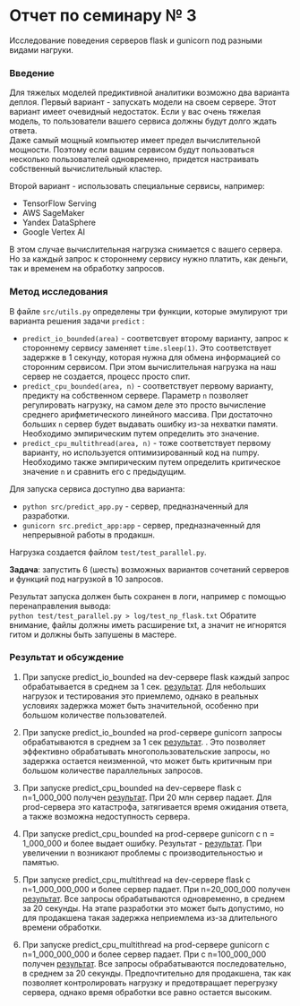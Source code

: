 # Отчет по семинару № 3
Исследование поведения серверов flask и gunicorn под разными видами нагруки.  

### Введение
Для тяжелых моделей предиктивной аналитики возможно два варианта деплоя. 
Первый вариант - запускать модели на своем сервере. 
Этот вариант имеет очевидный недостаток. 
Если у вас очень тяжелая модель, то пользователи вашего сервиса должны будут долго ждать ответа.  
Даже самый мощный компьютер имеет предел вычислительной мощности. 
Поэтому если вашим сервисом будут пользоваться несколько пользователей одновременно, придется настраивать собственный вычислительный кластер. 

Второй вариант - использовать специальные сервисы, например:  
- TensorFlow Serving
- AWS SageMaker
- Yandex DataSphere
- Google Vertex AI

В этом случае вычислительная нагрузка снимается с вашего сервера. 
Но за каждый запрос к стороннему сервису нужно платить, как деньги, так и временем на обработку запросов. 

### Метод исследования
В файле `src/utils.py` определены три функции, которые эмулируют три варианта решения задачи `predict` :
- `predict_io_bounded(area)` - соответсвует второму варианту, запрос к стороннему сервису заменяет `time.sleep(1)`. 
Это соответствует задержке в 1 секунду, которая нужна для обмена информацией со сторонним сервисом. 
При этом вычислительная нагрузка на наш сервер не создается, процесс просто спит. 
- `predict_cpu_bounded(area, n)` - соответствует первому варианту, предикту на собственном сервере. 
Параметр `n` позволяет регулировать нагрузку, на самом деле это просто вычисление среднего арифметического линейного массива. 
При достаточно больших `n` сервер будет выдавать ошибку из-за нехватки памяти. 
Необходимо эмпирическим путем определить это значение. 
- `predict_cpu_multithread(area, n)` - тоже соответствует первому варианту, но используется оптимизированный код на numpy. 
Необходимо также эмпирическим путем определить критическое значение `n` и сравнить его с предыдущим. 

Для запуска сервиса доступно два варианта: 
- `python src/predict_app.py` - сервер, предназначенный для разработки. 
- `gunicorn src.predict_app:app` - сервер, предназначенный для непрерывной работы в продакшн. 

Нагрузка создается файлом `test/test_parallel.py`.  

**Задача**: запустить 6 (шесть) возможных вариантов сочетаний серверов и функций под нагрузкой в 10 запросов. 

Результат запуска должен быть сохранен в логи, например с помощью перенаправления вывода:  
`python test/test_parallel.py > log/test_np_flask.txt` 
Обратите внимание, файлы должны иметь расширение txt, а значит не игнорятся гитом и должны быть запушены в мастере.  

### Результат и обсуждение
1) При запуске predict_io_bounded на dev-сервере flask каждый запрос обрабатывается в среднем за 1 сек. [результат](../log/predict_io_bounded_dev.txt). 
Для небольших нагрузок и тестирования это приемлемо, однако в реальных условиях задержка может быть значительной, 
особенно при большом количестве пользователей.

2) При запуске predict_io_bounded на prod-сервере gunicorn запросы обрабатываются в среднем за 1 сек [результат](../log/predict_io_bounded_prod.txt). .
Это позволяет эффективно обрабатывать многопользовательские запросы, но задержка остается неизменной, 
что может быть критичным при большом количестве параллельных запросов.

3) При запуске predict_cpu_bounded на dev-сервере flask с n=1_000_000 получен [результат](../log/predict_cpu_bounded_dev.txt). При 20 млн сервер падает. Для prod-сервера это катастрофа,
затягивается время ожидания ответа, а также возможна недоступность сервера.

4) При запуске predict_cpu_bounded на prod-сервере gunicorn с n = 1_000_000 и более выдает
 ошибку. Результат -  [результат](../log/predict_cpu_bounded_prod.txt). При увеличении n возникают проблемы
с производительностью и памятью.

5) При запуске predict_cpu_multithread на dev-сервере flask с n=1_000_000_000 и более сервер падает. При n=20_000_000 получен [результат](../log/predict_cpu_multithread_dev.txt). 
Все запросы обрабатываются одновременно, в среднем за 20 секунды. 
На этапе разработки это может быть допустимо, но для продакшена такая задержка неприемлема из-за длительного времени обработки.

6) При запуске predict_cpu_multithread на prod-сервере gunicorn с n=1_000_000_000 и более сервер падает.
При с n=100_000_000 получен  [результат](../log/predict_cpu_multithread_prod.txt). 
Все запросы обрабатываются последовательно, в среднем за 20 секунды. 
Предпочтительно для продакшена, так как позволяет контролировать нагрузку и предотвращает перегрузку сервера, однако время обработки все равно остается высоким. 
